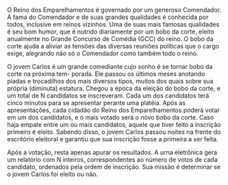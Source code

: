 O Reino dos Emparelhamentos é governado por um generoso Comendador. A fama do Comendador e de suas grandes qualidades é conhecida por todos, inclusive em reinos vizinhos. Uma de suas mais famosas qualidades é seu bom humor, que é nutrido diariamente por um bobo da corte, eleito anualmente no Grande Concurso de Comédia (GCC) do reino. O bobo da corte ajuda a aliviar as tensões das diversas reuniões polı́ticas que o cargo exige, alegrando não só o Comendador como também todo o reino.

O jovem Carlos é um grande comediante cujo sonho é se tornar bobo da corte na próxima tem- porada. Ele passou os últimos meses anotando piadas e trocadilhos dos mais diversos tipos, muitos dos quais sobre sua própria (diminuta) estatura. Chegou a época da eleição do bobo da corte, e um total de N candidatos se inscreveram. Cada um dos candidatos terá cinco minutos para se apresentar perante uma platéia. Após as apresentações, cada cidadão do Reino dos Emparelhamentos poderá votar em um dos candidatos, e o mais votado será o novo bobo da corte. Caso haja empate entre um ou mais candidatos, aquele que tiver feito a inscrição primeiro é eleito. Sabendo disso, o jovem Carlos passou noites na frente do escritório eleitoral e garantiu que sua inscrição fosse a primeira a ser feita.

Após a votação, resta apenas apurar os resultados. A urna eletrônica gera um relatório com N inteiros, correspondentes ao número de votos de cada candidato, ordenados pela ordem de inscrição. Sua missão é determinar se o jovem Carlos foi eleito ou não.
